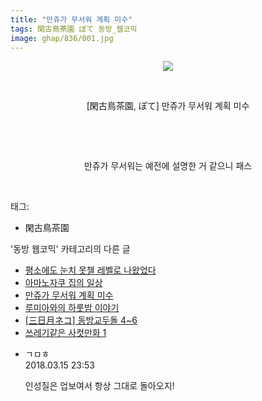 ```yaml
---
title: "만쥬가 무서워 계획 미수"
tags: 閑古鳥茶園 ぽて 동방_웹코믹
image: ghap/836/001.jpg
---
```

<div class="article">
<p style="text-align: center; clear: none; float: none;"><img src="{{ site.nasurl }}/ghap/836/001.jpg"/></p>
<p style="text-align: center; clear: none; float: none;"><br/></p>
<p style="text-align: center; clear: none; float: none;">[閑古鳥茶園, ぽて] 만쥬가 무서워 계획 미수</p>
<p style="text-align: center; clear: none; float: none;"><br/></p>
<p style="text-align: center; clear: none; float: none;"><br/></p>
<p style="text-align: center; clear: none; float: none;">만쥬가 무서워는 예전에 설명한 거 같으니 패스</p>
<p><br/></p>
</div><div class="tagTrail">
<p>태그: </p>
<ul>
<li>閑古鳥茶園</li>
</ul>
</div><div class="another">
<p>'동방 웹코믹' 카테고리의 다른 글</p>
<ul>
<li><a href="/2016-07-14-ghap_865">평소에도 눈치 못챌 레벨로 나왔었다</a></li>
<li><a href="/2016-07-14-ghap_864">아마노자쿠 집의 일상</a></li>
<li><a href="/2016-07-13-ghap_836">만쥬가 무서워 계획 미수</a></li>
<li><a href="/2016-07-13-ghap_828">루미아와의 하룻밤 이야기</a></li>
<li><a href="/2016-07-10-ghap_812">[三日月ネコ] 동방교두돌 4~6</a></li>
<li><a href="/2016-07-10-ghap_803">쓰레기같은 사컷만화 1</a></li>
</ul>
</div><div class="cb_module cb_fluid">
<div class="cb_wrt cb_profile">
<div class="comment">
<ul>
<li class="cb_thumb_off" id="comment15219999">
<div class="cb_comment_area">
<div class="cb_info_area">
<div class="cb_section">
<span class="cb_nick_name">ㄱㅁㅎ</span>
</div>
<div class="cb_section">
<span class="cb_date">2018.03.15 23:53 </span>
</div>
</div>
<div class="cb_dsc_comment">
<p class="cb_dsc">
											인성질은 업보여서 항상 그대로 돌아오지!
										</p>
</div>
</div></li>
</ul>
</div>
</div><!-- commentList close -->
</div>
